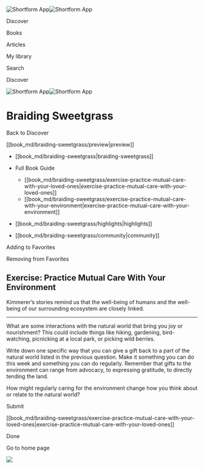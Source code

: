 ![Shortform App](/img/logo.36a2399e.svg)![Shortform App](/img/logo-dark.70c1b072.svg)

Discover

Books

Articles

My library

Search

Discover

![Shortform App](/img/logo.36a2399e.svg)![Shortform App](/img/logo-dark.70c1b072.svg)

# Braiding Sweetgrass

Back to Discover

[[book_md/braiding-sweetgrass/preview|preview]]

  * [[book_md/braiding-sweetgrass|braiding-sweetgrass]]
  * Full Book Guide

    * [[book_md/braiding-sweetgrass/exercise-practice-mutual-care-with-your-loved-ones|exercise-practice-mutual-care-with-your-loved-ones]]
    * [[book_md/braiding-sweetgrass/exercise-practice-mutual-care-with-your-environment|exercise-practice-mutual-care-with-your-environment]]
  * [[book_md/braiding-sweetgrass/highlights|highlights]]
  * [[book_md/braiding-sweetgrass/community|community]]



Adding to Favorites 

Removing from Favorites 

## Exercise: Practice Mutual Care With Your Environment

Kimmerer’s stories remind us that the well-being of humans and the well-being of our surrounding ecosystem are closely linked.

* * *

What are some interactions with the natural world that bring you joy or nourishment? This could include things like hiking, gardening, bird-watching, picnicking at a local park, or picking wild berries.

Write down one specific way that you can give a gift back to a part of the natural world listed in the previous question. Make it something you can do this week and something you can do regularly. Remember that gifts to the environment can range from advocacy, to expressing gratitude, to directly tending the land.

How might regularly caring for the environment change how you think about or relate to the natural world?

Submit 

[[book_md/braiding-sweetgrass/exercise-practice-mutual-care-with-your-loved-ones|exercise-practice-mutual-care-with-your-loved-ones]]

Done

Go to home page 

![](https://bat.bing.com/action/0?ti=56018282&Ver=2&mid=95315f30-9edd-4c44-be47-238d72323845&sid=201ffde0635411ee902411d77b750559&vid=20202bf0635411ee9ac03f2e618b0b9f&vids=0&msclkid=N&pi=0&lg=en-US&sw=800&sh=600&sc=24&nwd=1&tl=Shortform%20%7C%20Book&p=https%3A%2F%2Fwww.shortform.com%2Fapp%2Fbook%2Fbraiding-sweetgrass%2Fexercise-practice-mutual-care-with-your-environment&r=&lt=291&evt=pageLoad&sv=1&rn=12683)
